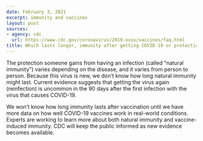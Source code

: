 ```yaml
---
date: February 3, 2021
excerpt: immunity and vaccines
layout: post
sources:
- agency: cdc
  url: https://www.cdc.gov/coronavirus/2019-ncov/vaccines/faq.html
title: Which lasts longer, immunity after getting COVID-19 or protection from COVID-19 vaccines?
---
```


The protection someone gains from having an infection (called “natural immunity”) varies depending on the disease, and it varies from person to person. Because this virus is new, we don’t know how long natural immunity might last. Current evidence suggests that getting the virus again (reinfection) is uncommon in the 90 days after the first infection with the virus that causes COVID-19.

We won’t know how long immunity lasts after vaccination until we have more data on how well COVID-19 vaccines work in real-world conditions.
Experts are working to learn more about both natural immunity and vaccine-induced immunity. CDC will keep the public informed as new evidence becomes available.
